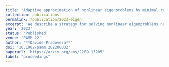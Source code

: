 ```yaml
---
title: "Adaptive approximation of nonlinear eigenproblems by minimal rational interpolation"
collection: publications
permalink: /publication/2023-eigen
excerpt: 'We describe a strategy for solving nonlinear eigenproblems numerically. Our approach is based on the approximation of a vector-valued function, defined as solution of a non-homogeneous version of the eigenproblem. This approximation step is carried out via the minimal rational interpolation method. Notably, an adaptive sampling approach is employed: the expensive data needed for the approximation is gathered at locations that are optimally chosen by following a greedy error indicator. This allows the algorithm to employ computational resources only where &ldquo;most of the information&rdquo; on not-yet-approximated eigenvalues can be found. Then, through a post-processing of the surrogate, the sought-after eigenvalues and eigenvectors are recovered. Numerical examples are used to showcase the effectiveness of the method.'
year: '2023'
status: 'Published'
venue: 'PAMM 22'
author: '**Davide Pradovera**'
doi: '10.1002/pamm.202200032'
paperurl: 'https://arxiv.org/abs/2209.13205'
label: "proceedings"
---
```


